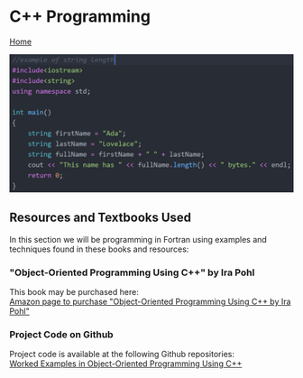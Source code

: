 # C++ Programming

[Home](https://www.mkdynamics.net)

![CPP_code](Images/CPP_Logo.png)

## Resources and Textbooks Used

In this section we will be programming in Fortran using examples and techniques found in these books and resources: <br>

### "Object-Oriented Programming Using C++" by Ira Pohl
This book may be purchased here: <br>
[Amazon page to purchase "Object-Oriented Programming Using C++ by Ira Pohl"](https://www.amazon.com/Object-Oriented-Programming-Using-C-2nd/dp/0201895501/ref=sr_1_4?crid=3F67JR9WX9E2K&keywords=object+oriented+programming+using+c%2B%2B&qid=1667165033&qu=eyJxc2MiOiIwLjAwIiwicXNhIjoiMC4wMCIsInFzcCI6IjAuMDAifQ%3D%3D&sprefix=object+oriented+programming+using+c%2B%2Caps%2C420&sr=8-4)

### Project Code on Github

Project code is available at the following Github repositories:<br>
[Worked Examples in Object-Oriented Programming Using C++](https://github.com/markkhusid/Object_Oriented_Programming_Using_Cpp)
                            